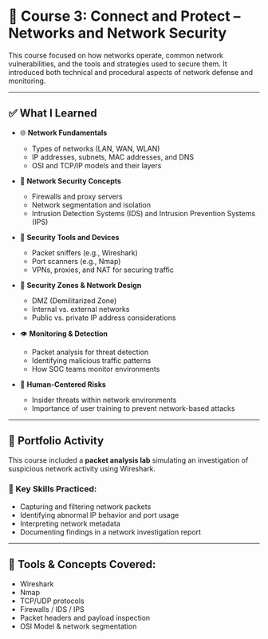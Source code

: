 # 📘 Course 3: Connect and Protect – Networks and Network Security

This course focused on how networks operate, common network vulnerabilities, and the tools and strategies used to secure them. It introduced both technical and procedural aspects of network defense and monitoring.

---

## ✅ What I Learned

- 🌐 **Network Fundamentals**  
  - Types of networks (LAN, WAN, WLAN)  
  - IP addresses, subnets, MAC addresses, and DNS  
  - OSI and TCP/IP models and their layers

- 🔐 **Network Security Concepts**  
  - Firewalls and proxy servers  
  - Network segmentation and isolation  
  - Intrusion Detection Systems (IDS) and Intrusion Prevention Systems (IPS)

- 🧰 **Security Tools and Devices**  
  - Packet sniffers (e.g., Wireshark)  
  - Port scanners (e.g., Nmap)  
  - VPNs, proxies, and NAT for securing traffic

- 🧭 **Security Zones & Network Design**  
  - DMZ (Demilitarized Zone)  
  - Internal vs. external networks  
  - Public vs. private IP address considerations

- 👁️ **Monitoring & Detection**  
  - Packet analysis for threat detection  
  - Identifying malicious traffic patterns  
  - How SOC teams monitor environments

- 🧠 **Human-Centered Risks**  
  - Insider threats within network environments  
  - Importance of user training to prevent network-based attacks

---

## 🧪 Portfolio Activity

This course included a **packet analysis lab** simulating an investigation of suspicious network activity using Wireshark.

### 🔎 Key Skills Practiced:

- Capturing and filtering network packets  
- Identifying abnormal IP behavior and port usage  
- Interpreting network metadata  
- Documenting findings in a network investigation report

---

## 🧩 Tools & Concepts Covered:

- Wireshark  
- Nmap  
- TCP/UDP protocols  
- Firewalls / IDS / IPS  
- Packet headers and payload inspection  
- OSI Model & network segmentation

